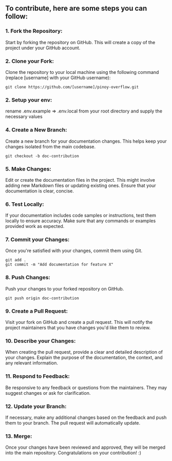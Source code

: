 ## To contribute, here are some steps you can follow:

### 1. Fork the Repository:

Start by forking the repository on GitHub. This will create a copy of the project under your GitHub account.

### 2. Clone your Fork:

Clone the repository to your local machine using the following command (replace [username] with your GitHub username):

```
git clone https://github.com/[username]/pinoy-overflow.git
```

### 2. Setup your env:

rename .env.example => .env.local from your root directory and supply the necessary values

### 4. Create a New Branch:

Create a new branch for your documentation changes. This helps keep your changes isolated from the main codebase.

```
git checkout -b doc-contribution
```

### 5. Make Changes:

Edit or create the documentation files in the project. This might involve adding new Markdown files or updating existing ones. Ensure that your documentation is clear, concise.

### 6. Test Locally:

If your documentation includes code samples or instructions, test them locally to ensure accuracy. Make sure that any commands or examples provided work as expected.

### 7. Commit your Changes:

Once you're satisfied with your changes, commit them using Git.

```
git add .
git commit -m "Add documentation for feature X"
```

### 8. Push Changes:

Push your changes to your forked repository on GitHub.

```
git push origin doc-contribution
```

### 9. Create a Pull Request:

Visit your fork on GitHub and create a pull request. This will notify the project maintainers that you have changes you'd like them to review.

### 10. Describe your Changes:

When creating the pull request, provide a clear and detailed description of your changes. Explain the purpose of the documentation, the context, and any relevant information.

### 11. Respond to Feedback:

Be responsive to any feedback or questions from the maintainers. They may suggest changes or ask for clarification.

### 12. Update your Branch:

If necessary, make any additional changes based on the feedback and push them to your branch. The pull request will automatically update.

### 13. Merge:

Once your changes have been reviewed and approved, they will be merged into the main repository. Congratulations on your contribution! :)
